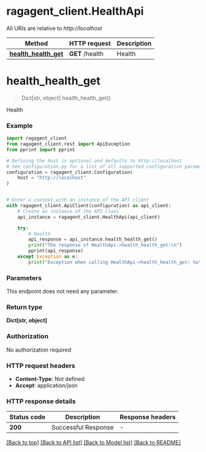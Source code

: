 # ragagent_client.HealthApi

All URIs are relative to *http://localhost*

Method | HTTP request | Description
------------- | ------------- | -------------
[**health_health_get**](HealthApi.md#health_health_get) | **GET** /health | Health


# **health_health_get**
> Dict[str, object] health_health_get()

Health

### Example


```python
import ragagent_client
from ragagent_client.rest import ApiException
from pprint import pprint

# Defining the host is optional and defaults to http://localhost
# See configuration.py for a list of all supported configuration parameters.
configuration = ragagent_client.Configuration(
    host = "http://localhost"
)


# Enter a context with an instance of the API client
with ragagent_client.ApiClient(configuration) as api_client:
    # Create an instance of the API class
    api_instance = ragagent_client.HealthApi(api_client)

    try:
        # Health
        api_response = api_instance.health_health_get()
        print("The response of HealthApi->health_health_get:\n")
        pprint(api_response)
    except Exception as e:
        print("Exception when calling HealthApi->health_health_get: %s\n" % e)
```



### Parameters

This endpoint does not need any parameter.

### Return type

**Dict[str, object]**

### Authorization

No authorization required

### HTTP request headers

 - **Content-Type**: Not defined
 - **Accept**: application/json

### HTTP response details

| Status code | Description | Response headers |
|-------------|-------------|------------------|
**200** | Successful Response |  -  |

[[Back to top]](#) [[Back to API list]](../README.md#documentation-for-api-endpoints) [[Back to Model list]](../README.md#documentation-for-models) [[Back to README]](../README.md)

